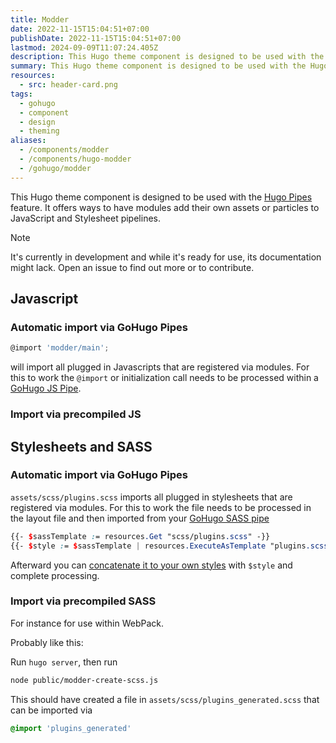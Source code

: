 ```yaml
---
title: Modder
date: 2022-11-15T15:04:51+07:00
publishDate: 2022-11-15T15:04:51+07:00
lastmod: 2024-09-09T11:07:24.405Z
description: This Hugo theme component is designed to be used with the Hugo Pipes feature. It offers ways to have modules add their own assets or particles to JavaScript and Stylesheet pipelines.
summary: This Hugo theme component is designed to be used with the Hugo Pipes feature. It offers ways to have modules add their own assets or particles to JavaScript and Stylesheet pipelines.
resources:
  - src: header-card.png
tags:
  - gohugo
  - component
  - design
  - theming
aliases:
  - /components/modder
  - /components/hugo-modder
  - /gohugo/modder
---
```


This Hugo theme component is designed to be used with the [Hugo Pipes](https://gohugo.io/hugo-pipes/) feature. It offers ways to have modules add their own assets or particles to JavaScript and Stylesheet pipelines.

> [!NOTE]
> It's currently in development and while it's ready for use, its documentation might lack. Open an issue to find out more or to contribute.

## Javascript

### Automatic import via GoHugo Pipes

```js
@import 'modder/main';
```

will import all plugged in Javascripts that are registered via modules. For this to work the `@import` or initialization call needs to be processed within a [GoHugo JS Pipe](https://gohugo.io/hugo-pipes/js/).

### Import via precompiled JS

## Stylesheets and SASS

### Automatic import via GoHugo Pipes

`assets/scss/plugins.scss` imports all plugged in stylesheets that are registered via modules. For this to work the file needs to be processed in the layout file and then imported from your [GoHugo SASS pipe](https://gohugo.io/hugo-pipes/transpile-sass-to-css/)

```scss
{{- $sassTemplate := resources.Get "scss/plugins.scss" -}}
{{- $style := $sassTemplate | resources.ExecuteAsTemplate "plugins.scss" . | css.Sass -}}
```

Afterward you can [concatenate it to your own styles](https://gohugo.io/hugo-pipes/bundling/) with `$style` and complete processing.

### Import via precompiled SASS

For instance for use within WebPack.

Probably like this:

Run `hugo server`, then run

```bash
node public/modder-create-scss.js
```

This should have created a file in `assets/scss/plugins_generated.scss` that can be imported via

```scss
@import 'plugins_generated'
```
